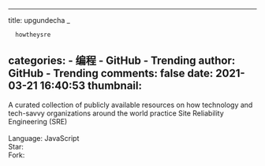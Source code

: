 
---
title: upgundecha _

      howtheysre
categories: 
    - 编程
    - GitHub - Trending
author: GitHub - Trending
comments: false
date: 2021-03-21 16:40:53
thumbnail: 
---

<div>   
A curated collection of publicly available resources on how technology and tech-savvy organizations around the world practice Site Reliability Engineering (SRE)
    <br>
                            <br>Language: JavaScript
                            <br>Star: 
                            <br>Fork:   
</div>
            
